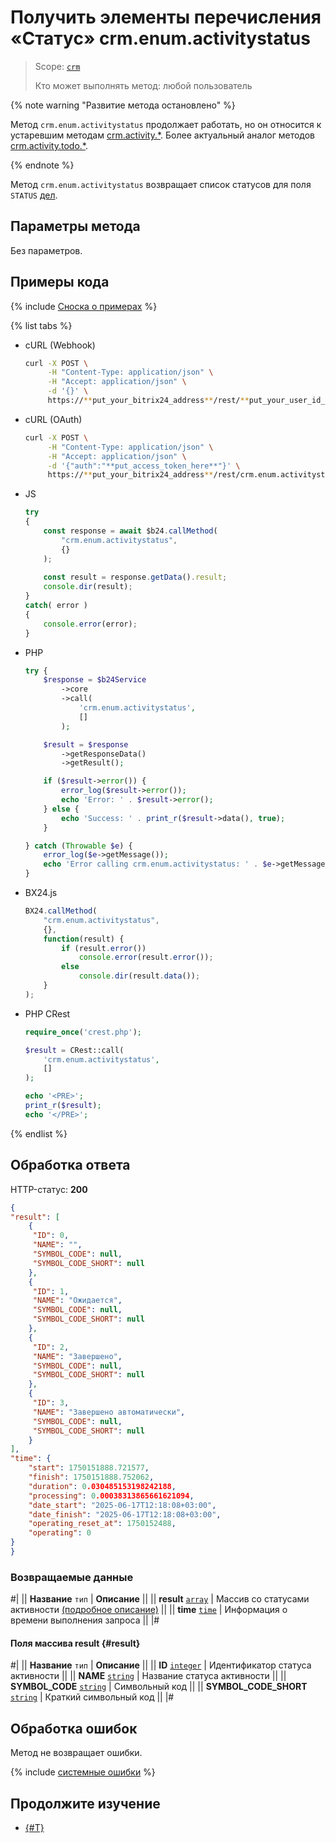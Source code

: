 # Получить элементы перечисления «Статус» crm.enum.activitystatus

> Scope: [`crm`](../../../../scopes/permissions.md)
>
> Кто может выполнять метод: любой пользователь

{% note warning "Развитие метода остановлено" %}

Метод `crm.enum.activitystatus` продолжает работать, но он относится к устаревшим методам [crm.activity.*](../../../timeline/activities/index.md). Более актуальный аналог методов [crm.activity.todo.*](../../../timeline/activities/todo/index.md). 

{% endnote %}

Метод `crm.enum.activitystatus` возвращает список статусов для поля `STATUS` [дел](../../../timeline/activities/index.md).

## Параметры метода

Без параметров.

## Примеры кода

{% include [Сноска о примерах](../../../../../_includes/examples.md) %}

{% list tabs %}

- cURL (Webhook)

    ```bash
    curl -X POST \
         -H "Content-Type: application/json" \
         -H "Accept: application/json" \
         -d '{}' \
         https://**put_your_bitrix24_address**/rest/**put_your_user_id_here**/**put_your_webbhook_here**/crm.enum.activitystatus
    ```

- cURL (OAuth)

    ```bash
    curl -X POST \
         -H "Content-Type: application/json" \
         -H "Accept: application/json" \
         -d '{"auth":"**put_access_token_here**"}' \
         https://**put_your_bitrix24_address**/rest/crm.enum.activitystatus
    ```

- JS


    ```js
    try
    {
    	const response = await $b24.callMethod(
    		"crm.enum.activitystatus",
    		{}
    	);
    	
    	const result = response.getData().result;
    	console.dir(result);
    }
    catch( error )
    {
    	console.error(error);
    }
    ```

- PHP


    ```php
    try {
        $response = $b24Service
            ->core
            ->call(
                'crm.enum.activitystatus',
                []
            );
    
        $result = $response
            ->getResponseData()
            ->getResult();
    
        if ($result->error()) {
            error_log($result->error());
            echo 'Error: ' . $result->error();
        } else {
            echo 'Success: ' . print_r($result->data(), true);
        }
    
    } catch (Throwable $e) {
        error_log($e->getMessage());
        echo 'Error calling crm.enum.activitystatus: ' . $e->getMessage();
    }
    ```

- BX24.js

    ```js
    BX24.callMethod(
        "crm.enum.activitystatus",
        {},
        function(result) {
            if (result.error())
                console.error(result.error());
            else
                console.dir(result.data());
        }
    );
    ```

- PHP CRest

    ```php
    require_once('crest.php');

    $result = CRest::call(
        'crm.enum.activitystatus',
        []
    );

    echo '<PRE>';
    print_r($result);
    echo '</PRE>';
    ```

{% endlist %}

## Обработка ответа

HTTP-статус: **200**

```json
{
"result": [
    {
     "ID": 0,
     "NAME": "",
     "SYMBOL_CODE": null,
     "SYMBOL_CODE_SHORT": null
    },
    {
     "ID": 1,
     "NAME": "Ожидается",
     "SYMBOL_CODE": null,
     "SYMBOL_CODE_SHORT": null
    },
    {
     "ID": 2,
     "NAME": "Завершено",
     "SYMBOL_CODE": null,
     "SYMBOL_CODE_SHORT": null
    },
    {
     "ID": 3,
     "NAME": "Завершено автоматически",
     "SYMBOL_CODE": null,
     "SYMBOL_CODE_SHORT": null
    }
],
"time": {
    "start": 1750151888.721577,
    "finish": 1750151888.752062,
    "duration": 0.030485153198242188,
    "processing": 0.00038313865661621094,
    "date_start": "2025-06-17T12:18:08+03:00",
    "date_finish": "2025-06-17T12:18:08+03:00",
    "operating_reset_at": 1750152488,
    "operating": 0
}
}
```

### Возвращаемые данные

#|
|| **Название**
`тип` | **Описание** ||
|| **result**
[`array`](../../../../data-types.md) | Массив со статусами активности [(подробное описание)](#result) ||
|| **time**
[`time`](../../../../data-types.md#time) | Информация о времени выполнения запроса ||
|#

#### Поля массива result {#result}

#|
|| **Название**
`тип` | **Описание** ||
|| **ID**
[`integer`](../../../../data-types.md) | Идентификатор статуса активности ||
|| **NAME**
[`string`](../../../../data-types.md) | Название статуса активности ||
|| **SYMBOL_CODE**
[`string`](../../../../data-types.md) | Символьный код ||
|| **SYMBOL_CODE_SHORT**
[`string`](../../../../data-types.md) | Краткий символьный код ||
|#

## Обработка ошибок

Метод не возвращает ошибки.

{% include [системные ошибки](../../../../../_includes/system-errors.md) %}

## Продолжите изучение

- [{#T}](./../index.md)

